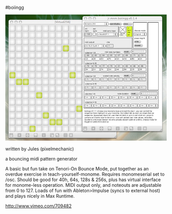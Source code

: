 #boiingg

![](app-jr.mnm.boiingg.0.1.4.jpg)

written by Jules (pixelmechanic)

a bouncing midi pattern generator

A basic but fun take on Tenori-On Bounce Mode, put together as an overdue exercise in teach-yourself-monome. Requires monomeserial set to /osc. Should be good for 40h, 64s, 128s & 256s, plus has virtual interface for monome-less operation. MIDI output only, and noteouts are adjustable from 0 to 127. Loads of fun with Ableton>Impulse (syncs to external host) and plays nicely in Max Runtime.


http://www.vimeo.com/709482